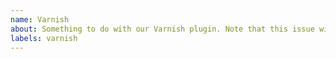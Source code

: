 ```yaml
---
name: Varnish 
about: Something to do with our Varnish plugin. Note that this issue will get transferred over to `lando/varnish`
labels: varnish
---
```

